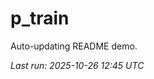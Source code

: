 # p_train

Auto-updating README demo.

<!--START_SECTION:status-->
_Last run: 2025-10-26 12:45 UTC_
<!--END_SECTION:status-->


























































































































































































































































































































































































































































































































































































































































































































































































































































































































































































































































































































































































































































































































































































































































































